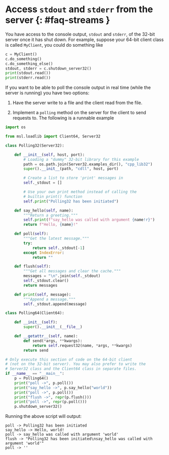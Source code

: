# Access `stdout` and `stderr` from the server {: #faq-streams }

You have access to the console output, `stdout` and `stderr`, of the 32-bit server once it has shut down. For example, suppose your 64-bit client class is called `MyClient`, you could do something like

```python
c = MyClient()
c.do_something()
c.do_something_else()
stdout, stderr = c.shutdown_server32()
print(stdout.read())
print(stderr.read())
```

If you want to be able to poll the console output in real time (while the server is running) you have two options:

1. Have the server write to a file and the client read from the file.

2. Implement a `polling` method on the server for the client to send requests to. The following is a runnable example

```python
import os

from msl.loadlib import Client64, Server32

class Polling32(Server32):

    def __init__(self, host, port):
        # Loading a "dummy" 32-bit library for this example
        path = os.path.join(Server32.examples_dir(), "cpp_lib32")
        super().__init__(path, "cdll", host, port)

        # Create a list to store 'print' messages in
        self._stdout = []

        # Use your own print method instead of calling the
        # builtin print() function
        self.print("Polling32 has been initiated")

    def say_hello(self, name):
        """Return a greeting."""
        self.print(f"say_hello was called with argument {name!r}")
        return f"Hello, {name}!"

    def poll(self):
        """Get the latest message."""
        try:
            return self._stdout[-1]
        except IndexError:
            return ""

    def flush(self):
        """Get all messages and clear the cache."""
        messages = "\n".join(self._stdout)
        self._stdout.clear()
        return messages

    def print(self, message):
        """Append a message."""
        self._stdout.append(message)

class Polling64(Client64):

    def __init__(self):
        super().__init__(__file__)

    def __getattr__(self, name):
        def send(*args, **kwargs):
            return self.request32(name, *args, **kwargs)
        return send

# Only execute this section of code on the 64-bit client
# (not on the 32-bit server). You may also prefer to write the
# Server32 class and the Client64 class in separate files.
if __name__ == "__main__":
    p = Polling64()
    print("poll ->", p.poll())
    print("say_hello ->", p.say_hello("world"))
    print("poll ->", p.poll())
    print("flush ->", repr(p.flush()))
    print("poll ->", repr(p.poll()))
    p.shutdown_server32()
```

Running the above script will output:

```console
poll -> Polling32 has been initiated
say_hello -> Hello, world!
poll -> say_hello was called with argument 'world'
flush -> "Polling32 has been initiated\nsay_hello was called with argument 'world'"
poll -> ''
```
